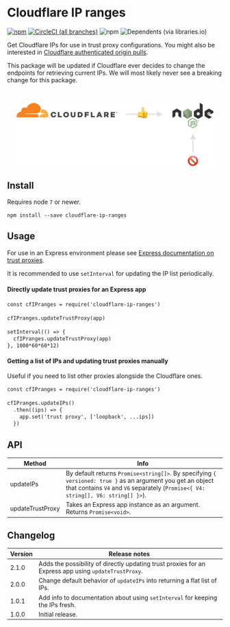 # Cloudflare IP ranges

[![npm](https://img.shields.io/npm/v/cloudflare-ip-ranges.svg?style=flat-square)](https://www.npmjs.com/package/cloudflare-ip-ranges)
[![CircleCI (all branches)](https://img.shields.io/circleci/project/github/sampsakuronen/cloudflare-ip-ranges.svg?style=flat-square)](https://circleci.com/gh/sampsakuronen/cloudflare-ip-ranges)
![npm](https://img.shields.io/npm/dm/cloudflare-ip-ranges.svg?style=flat-square)
![Dependents (via libraries.io)](https://img.shields.io/librariesio/dependents/npm/cloudflare-ip-ranges.svg?style=flat-square)

Get Cloudflare IPs for use in trust proxy configurations. You might also be interested in [Cloudflare authenticated origin pulls](https://support.cloudflare.com/hc/en-us/articles/204899617-Authenticated-Origin-Pulls).

This package will be updated if Cloudflare ever decides to change the endpoints for retrieving current IPs. We will most likely never see a breaking change for this package.

<br>
<p align="center">
  <img width="460" src="https://github.com/sampsakuronen/cloudflare-ip-ranges/raw/master/README-image.png?raw=true">
</p>

## Install

Requires node `7` or newer.

    npm install --save cloudflare-ip-ranges

## Usage

For use in an Express environment please see [Express documentation on trust proxies](https://expressjs.com/en/guide/behind-proxies.html).

It is recommended to use `setInterval` for updating the IP list periodically.

#### Directly update trust proxies for an Express app

    const cfIPranges = require('cloudflare-ip-ranges')

    cfIPranges.updateTrustProxy(app)
    
    setInterval(() => {
      cfIPranges.updateTrustProxy(app)
    }, 1000*60*60*12)

#### Getting a list of IPs and updating trust proxies manually

Useful if you need to list other proxies alongside the Cloudflare ones.

    const cfIPranges = require('cloudflare-ip-ranges')
    
    cfIPranges.updateIPs()
      .then((ips) => {
        app.set('trust proxy', ['loopback', ...ips])
      })

## API

Method | Info
------------ | -------------
updateIPs | By default returns `Promise<string[]>`. By specifying `{ versioned: true }` as an argument you get an object that contains `V4` and `V6` separately (`Promise<{ V4: string[], V6: string[] }>`).
updateTrustProxy | Takes an Express app instance as an argument. Returns `Promise<void>`.

## Changelog

Version | Release notes
------------ | -------------
2.1.0 | Adds the possibility of directly updating trust proxies for an Express app using `updateTrustProxy`.
2.0.0 | Change default behavior of `updateIPs` into returning a flat list of IPs.
1.0.1 | Add info to documentation about using `setInterval` for keeping the IPs fresh.
1.0.0 | Initial release.
